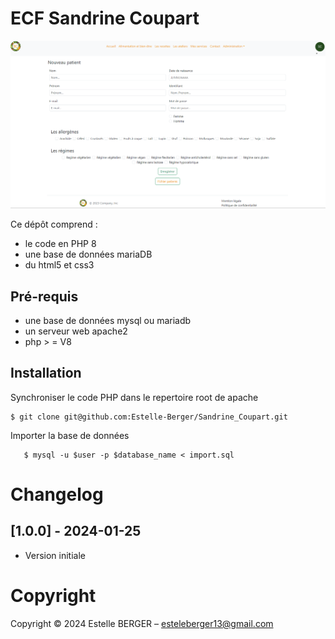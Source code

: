 ECF Sandrine Coupart
==============

![readme.md.png](./assets/images/readme.md.png)

Ce dépôt comprend :
* le code en PHP 8
* une base de données mariaDB 
* du html5 et css3


Pré-requis
----------

* une base de données mysql ou mariadb
* un serveur web apache2
* php > = V8



Installation
------------

Synchroniser le code PHP dans le repertoire root de apache
   ```
   $ git clone git@github.com:Estelle-Berger/Sandrine_Coupart.git
   ```
Importer la base de données 
```
   $ mysql -u $user -p $database_name < import.sql
```
Changelog
=========

## [1.0.0] - 2024-01-25

- Version initiale
                     

Copyright 
====================


Copyright © 2024 Estelle BERGER – esteleberger13@gmail.com
